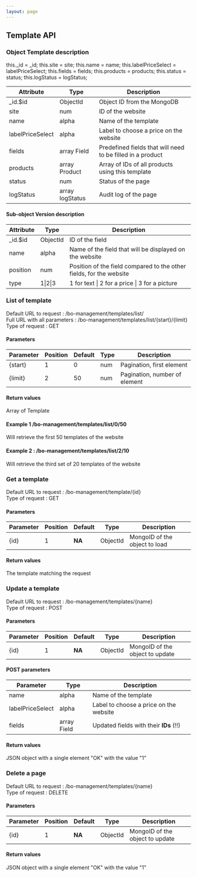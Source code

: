 ```yaml
---
layout: page
---
```


## Template API

### Object Template description <a id="object"></a>

this._id = _id;
                this.site = site;
                this.name = name;
                this.labelPriceSelect = labelPriceSelect;
                this.fields = fields;
                this.products = products;
                this.status = status;
                this.logStatus = logStatus;

| Attribute         | Type              | Description                                                   |
|-------------------|-------------------|---------------------------------------------------------------|
| \_id.$id          | ObjectId          | Object ID from the MongoDB                                    |
| site              | num               | ID of the website                                             |
| name              | alpha             | Name of the template                                          |
| labelPriceSelect  | alpha             | Label to choose a price on the website                        |
| fields            | array Field       | Predefined fields that will need to be filled in a product    |
| products          | array Product     | Array of IDs of all products using this template              |
| status            | num               | Status of the page                                            |
| logStatus         | array logStatus   | Audit log of the page                                         |

#### Sub-object Version description <a id="Field"></a>

| Attribute     | Type              | Description                                                           |
|---------------|-------------------|-----------------------------------------------------------------------|
| \_id.$id      | ObjectId          | ID of the field                                                       |
| name          | alpha             | Name of the field that will be displayed on the website               |
| position      | num               | Position of the field compared to the other fields, for the website   | 
| type          | 1\|2\|3           | 1 for text \| 2 for a price \| 3 for a picture                        | 


### List of template <a id="list"></a>

Default URL to request : /bo-management/templates/list/  
Full URL with all parameters : /bo-management/templates/list/{start}/{limit}  
Type of request : GET

#### Parameters 

| Parameter | Position | Default | Type | Description                   |
|-----------|----------|---------|------|-------------------------------|
| {start}   | 1        | 0       | num  | Pagination, first element     |
| {limit}   | 2        | 50      | num  | Pagination, number of element |

#### Return values

Array of Template

#### Example 1 /bo-management/templates/list/0/50

Will retrieve the first 50 templates of the website

#### Example 2 : /bo-management/templates/list/2/10

Will retrieve the third set of 20 templates of the website



### Get a template <a id="get"></a>

Default URL to request : /bo-management/template/{id}     
Type of request : GET

#### Parameters 

| Parameter | Position | Default | Type     | Description |
|-----------|----------|---------|----------|-------------|
| {id}      | 1        | **NA**  | ObjectId | MongoID of the object to load |

#### Return values

The template matching the request




### Update a template <a id="update"></a>

Default URL to request : /bo-management/templates/{name}     
Type of request : POST

#### Parameters 

| Parameter | Position | Default | Type     | Description |
|-----------|----------|---------|----------|-------------|
| {id}      | 1        | **NA**  | ObjectId | MongoID of the object to update |

#### POST parameters


| Parameter         | Type              | Description                                                   |
|-------------------|-------------------|---------------------------------------------------------------|
| name              | alpha             | Name of the template                                          |
| labelPriceSelect  | alpha             | Label to choose a price on the website                        |
| fields            | array Field       | Updated fields with their **IDs** (!!)                        |

#### Return values

JSON object with a single element "OK" with the value "1"




### Delete a page <a id="delete"></a>

Default URL to request : /bo-management/templates/{name}  
Type of request : DELETE

#### Parameters 

| Parameter | Position | Default | Type   | Description |
|-----------|----------|---------|----------|-------------|
| {id}      | 1        | **NA**  | ObjectId | MongoID of the object to update |

#### Return values

JSON object with a single element "OK" with the value "1"
